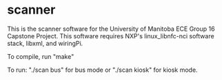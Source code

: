 # scanner

This is the scanner software for the University of Manitoba ECE Group 16 Capstone Project.
This software requires NXP's linux_libnfc-nci software stack, libxml, and wiringPi.

To compile, run "make"

To run:
"./scan bus" for bus mode
or
"./scan kiosk" for kiosk mode.
